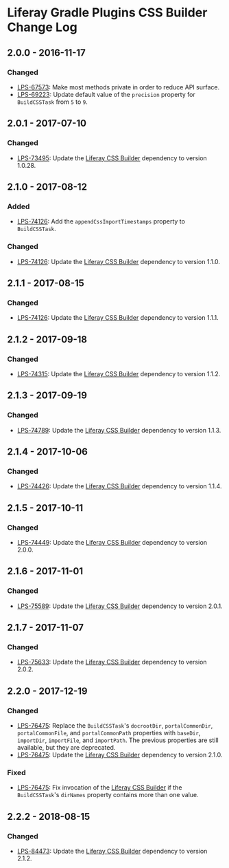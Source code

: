 # Liferay Gradle Plugins CSS Builder Change Log

## 2.0.0 - 2016-11-17

### Changed
- [LPS-67573]: Make most methods private in order to reduce API surface.
- [LPS-69223]: Update default value of the `precision` property for
`BuildCSSTask` from `5` to `9`.

## 2.0.1 - 2017-07-10

### Changed
- [LPS-73495]: Update the [Liferay CSS Builder] dependency to version 1.0.28.

## 2.1.0 - 2017-08-12

### Added
- [LPS-74126]: Add the `appendCssImportTimestamps` property to `BuildCSSTask`.

### Changed
- [LPS-74126]: Update the [Liferay CSS Builder] dependency to version 1.1.0.

## 2.1.1 - 2017-08-15

### Changed
- [LPS-74126]: Update the [Liferay CSS Builder] dependency to version 1.1.1.

## 2.1.2 - 2017-09-18

### Changed
- [LPS-74315]: Update the [Liferay CSS Builder] dependency to version 1.1.2.

## 2.1.3 - 2017-09-19

### Changed
- [LPS-74789]: Update the [Liferay CSS Builder] dependency to version 1.1.3.

## 2.1.4 - 2017-10-06

### Changed
- [LPS-74426]: Update the [Liferay CSS Builder] dependency to version 1.1.4.

## 2.1.5 - 2017-10-11

### Changed
- [LPS-74449]: Update the [Liferay CSS Builder] dependency to version 2.0.0.

## 2.1.6 - 2017-11-01

### Changed
- [LPS-75589]: Update the [Liferay CSS Builder] dependency to version 2.0.1.

## 2.1.7 - 2017-11-07

### Changed
- [LPS-75633]: Update the [Liferay CSS Builder] dependency to version 2.0.2.

## 2.2.0 - 2017-12-19

### Changed
- [LPS-76475]: Replace the `BuildCSSTask`'s `docrootDir`, `portalCommonDir`,
`portalCommonFile`, and `portalCommonPath` properties with `baseDir`,
`importDir`, `importFile`, and `importPath`. The previous properties are still
available, but they are deprecated.
- [LPS-76475]: Update the [Liferay CSS Builder] dependency to version 2.1.0.

### Fixed
- [LPS-76475]: Fix invocation of the [Liferay CSS Builder] if the
`BuildCSSTask`'s `dirNames` property contains more than one value.

## 2.2.2 - 2018-08-15

### Changed
- [LPS-84473]: Update the [Liferay CSS Builder] dependency to version 2.1.2.

[Liferay CSS Builder]: https://github.com/liferay/liferay-portal/tree/master/modules/util/css-builder
[LPS-67573]: https://issues.liferay.com/browse/LPS-67573
[LPS-69223]: https://issues.liferay.com/browse/LPS-69223
[LPS-73495]: https://issues.liferay.com/browse/LPS-73495
[LPS-74126]: https://issues.liferay.com/browse/LPS-74126
[LPS-74315]: https://issues.liferay.com/browse/LPS-74315
[LPS-74426]: https://issues.liferay.com/browse/LPS-74426
[LPS-74449]: https://issues.liferay.com/browse/LPS-74449
[LPS-74789]: https://issues.liferay.com/browse/LPS-74789
[LPS-75589]: https://issues.liferay.com/browse/LPS-75589
[LPS-75633]: https://issues.liferay.com/browse/LPS-75633
[LPS-76475]: https://issues.liferay.com/browse/LPS-76475
[LPS-84473]: https://issues.liferay.com/browse/LPS-84473